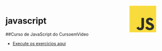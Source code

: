 <img src="index/assets/images/logo-javascript.png" align="right" width="100">

# javascript
  
    
##Curso de JavaScript do CursoemVideo

 * <p><a href="https://erikaestudar.github.io/javascript/index/index.html">Execute os exercícios aqui</a></p>
